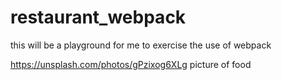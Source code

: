 # restaurant_webpack
this will be a playground for me to exercise the use of webpack

https://unsplash.com/photos/gPzixog6XLg
picture of food